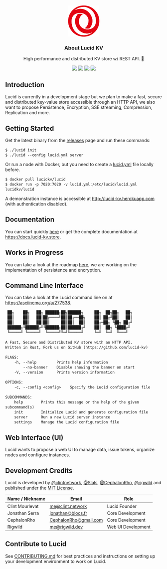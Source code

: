 <p align="center">
  <p align="center">
    <img src="https://github.com/lucid-kv/deploy-templates/blob/master/lucid.png?raw=true" height="100" alt="Lucid KV" />
  </p>
  <h3 align="center">
    About Lucid KV
  </h3>
  <p align="center">
    High performance and distributed KV store w/ REST API. 🦀
  </p>
  <p align="center">
      <a href="https://github.com/lucid-kv/lucid/actions?workflow=Lucid"><img src="https://github.com/lucid-kv/lucid/workflows/Lucid/badge.svg" /></a>
      <a href="https://www.rust-lang.org/"><img src="https://img.shields.io/badge/Made%20With-Rust-dea584" /></a>
      <a href="https://github.com/lucid-kv/lucid/blob/master/LICENSE.md"><img src="https://img.shields.io/badge/license-MIT-lightgrey.svg" /></a>
      <a href="https://discord.gg/mZz67M6"><img src="https://img.shields.io/badge/Discord-Server-7289DA" /></a>
  </p>
</p>

## Introduction

Lucid is currently in a development stage but we plan to make a fast, secure and distributed key-value store accessible through an HTTP API, we also want to propose Persistence, Encryption, SSE streaming, Compression, Replication and more.

## Getting Started

Get the latest binary from the [releases](https://github.com/lucid-kv/lucid/releases) page and run these commands:

```
$ ./lucid init
$ ./lucid --config lucid.yml server
```

Or run a node with Docker, but you need to create a [lucid.yml](.github/docker.yml) file locally before.

```
$ docker pull lucidkv/lucid
$ docker run -p 7020:7020 -v lucid.yml:/etc/lucid/lucid.yml lucidkv/lucid
```

A demonstration instance is accessible at <http://lucid-kv.herokuapp.com> (with authentication disabled).

## Documentation

You can start quickly [here](https://github.com/lucid-kv/lucid/wiki) or get the complete documentation at <https://docs.lucid-kv.store>.

## Works in Progress

You can take a look at the roadmap [here](https://github.com/lucid-kv/lucid/issues/46), we are working on the implementation of persistence and encryption.

## Command Line Interface

You can take a look at the Lucid command line on at <https://asciinema.org/a/277538>.

```
 ██╗    ██╗   ██╗ ██████╗██╗██████╗     ██╗  ██╗██╗   ██╗
 ██║    ██║   ██║██╔════╝██║██╔══██╗    ██║ ██╔╝██║   ██║
 ██║    ██║   ██║██║     ██║██║  ██║    ██╔═██╗ ╚██╗ ██╔╝
 ██████╗╚██████╔╝╚██████╗██║██████╔╝    ██║  ██╗ ╚████╔╝
 ╚═════╝ ╚═════╝  ╚═════╝╚═╝╚═════╝     ╚═╝  ╚═╝  ╚═══╝

A Fast, Secure and Distributed KV store with an HTTP API.
Written in Rust, Fork us on GitHub (https://github.com/lucid-kv)

FLAGS:
    -h, --help         Prints help information
        --no-banner    Disable showing the banner on start
    -V, --version      Prints version information

OPTIONS:
    -c, --config <config>    Specify the Lucid configuration file

SUBCOMMANDS:
    help        Prints this message or the help of the given subcommand(s)
    init        Initialize Lucid and generate configuration file
    server      Run a new Lucid server instance
    settings    Manage the Lucid configuration file
```

## Web Interface (UI)

Lucid wants to propose a web UI to manage data, issue tokens, organize nodes and configure instances.

## Development Credits

Lucid is developed by [@clintnetwork](https://twitter.com/clint_network), [@Slals](https://github.com/Slals), [@CephalonRho](https://github.com/CephalonRho), [@rigwild](https://github.com/rigwild) and published under the [MIT License](LICENSE.md).

| Name / Nickname | Email                 | Role               |
|-----------------|-----------------------|--------------------|
| Clint Mourlevat | me@clint.network      | Lucid Founder      |
| Jonathan Serra  | jonathan@blocs.fr     | Core Development   |
| CephalonRho     | CephalonRho@gmail.com | Core Development   |
| Rigwild         | me@rigwild.dev        | Web UI Development |

## Contribute to Lucid

See [CONTRIBUTING.md](CONTRIBUTING.md) for best practices and instructions on setting up your development environment to work on Lucid.
